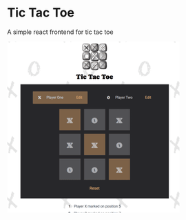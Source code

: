 # Tic Tac Toe

A simple react frontend for tic tac toe

![Project Image](./public/projectPreview.PNG)
